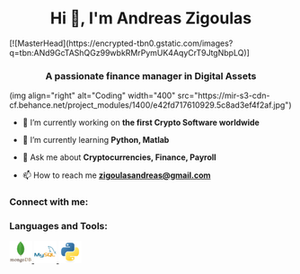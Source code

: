<h1 align="center">Hi 👋, I'm Andreas Zigoulas</h1>
[![MasterHead](https://encrypted-tbn0.gstatic.com/images?q=tbn:ANd9GcTAShQGz99wbkRMrPymUK4AqyCrT9JtgNbpLQ)]
<h3 align="center">A passionate finance manager in Digital Assets</h3>
(img align="right" alt="Coding" width="400" src="https://mir-s3-cdn-cf.behance.net/project_modules/1400/e42fd717610929.5c8ad3ef4f2af.jpg")

- 🔭 I’m currently working on **the first Crypto Software worldwide**

- 🌱 I’m currently learning **Python, Matlab**

- 💬 Ask me about **Cryptocurrencies, Finance, Payroll**

- 📫 How to reach me **zigoulasandreas@gmail.com**

<h3 align="left">Connect with me:</h3>
<p align="left">
</p>

<h3 align="left">Languages and Tools:</h3>
<p align="left"> <a href="https://www.mongodb.com/" target="_blank" rel="noreferrer"> <img src="https://raw.githubusercontent.com/devicons/devicon/master/icons/mongodb/mongodb-original-wordmark.svg" alt="mongodb" width="40" height="40"/> </a> <a href="https://www.mysql.com/" target="_blank" rel="noreferrer"> <img src="https://raw.githubusercontent.com/devicons/devicon/master/icons/mysql/mysql-original-wordmark.svg" alt="mysql" width="40" height="40"/> </a> <a href="https://www.python.org" target="_blank" rel="noreferrer"> <img src="https://raw.githubusercontent.com/devicons/devicon/master/icons/python/python-original.svg" alt="python" width="40" height="40"/> </a> </p>
